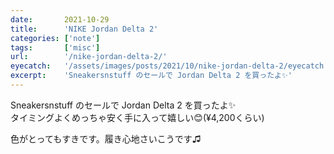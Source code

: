 ```yaml
---
date:       2021-10-29
title:      'NIKE Jordan Delta 2'
categories: ['note']
tags:       ['misc']
url:        '/nike-jordan-delta-2/'
eyecatch:   '/assets/images/posts/2021/10/nike-jordan-delta-2/eyecatch.jpg'
excerpt:    'Sneakersnstuff のセールで Jordan Delta 2 を買ったよ✨'
---
```


Sneakersnstuff のセールで Jordan Delta 2 を買ったよ✨  
タイミングよくめっちゃ安く手に入って嬉しい😊(¥4,200くらい)

色がとってもすきです。履き心地さいこうです♫
